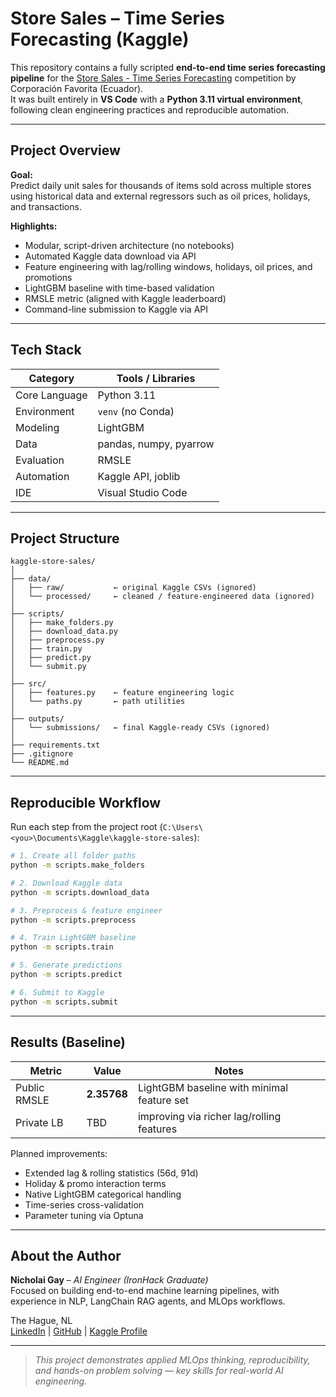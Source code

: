 # Store Sales – Time Series Forecasting (Kaggle)

This repository contains a fully scripted **end-to-end time series forecasting pipeline** for the [Store Sales - Time Series Forecasting](https://www.kaggle.com/competitions/store-sales-time-series-forecasting) competition by Corporación Favorita (Ecuador).  
It was built entirely in **VS Code** with a **Python 3.11 virtual environment**, following clean engineering practices and reproducible automation.

---

## Project Overview

**Goal:**  
Predict daily unit sales for thousands of items sold across multiple stores using historical data and external regressors such as oil prices, holidays, and transactions.

**Highlights:**
- Modular, script-driven architecture (no notebooks)
- Automated Kaggle data download via API
- Feature engineering with lag/rolling windows, holidays, oil prices, and promotions
- LightGBM baseline with time-based validation
- RMSLE metric (aligned with Kaggle leaderboard)
- Command-line submission to Kaggle via API

---

## Tech Stack

| Category | Tools / Libraries |
|-----------|-------------------|
| Core Language | Python 3.11 |
| Environment | `venv` (no Conda) |
| Modeling | LightGBM |
| Data | pandas, numpy, pyarrow |
| Evaluation | RMSLE |
| Automation | Kaggle API, joblib |
| IDE | Visual Studio Code |

---

## Project Structure

```
kaggle-store-sales/
│
├── data/
│   ├── raw/           ← original Kaggle CSVs (ignored)
│   └── processed/     ← cleaned / feature-engineered data (ignored)
│
├── scripts/
│   ├── make_folders.py
│   ├── download_data.py
│   ├── preprocess.py
│   ├── train.py
│   ├── predict.py
│   └── submit.py
│
├── src/
│   ├── features.py    ← feature engineering logic
│   └── paths.py       ← path utilities
│
├── outputs/
│   └── submissions/   ← final Kaggle-ready CSVs (ignored)
│
├── requirements.txt
├── .gitignore
└── README.md
```

---

## Reproducible Workflow

Run each step from the project root (`C:\Users\<you>\Documents\Kaggle\kaggle-store-sales`):

```bash
# 1. Create all folder paths
python -m scripts.make_folders

# 2. Download Kaggle data
python -m scripts.download_data

# 3. Preprocess & feature engineer
python -m scripts.preprocess

# 4. Train LightGBM baseline
python -m scripts.train

# 5. Generate predictions
python -m scripts.predict

# 6. Submit to Kaggle
python -m scripts.submit
```

---

## Results (Baseline)

| Metric | Value | Notes |
|---------|-------|-------|
| Public RMSLE | **2.35768** | LightGBM baseline with minimal feature set |
| Private LB | TBD | improving via richer lag/rolling features |

Planned improvements:
- Extended lag & rolling statistics (56d, 91d)
- Holiday & promo interaction terms
- Native LightGBM categorical handling
- Time-series cross-validation
- Parameter tuning via Optuna

---

## About the Author

**Nicholai Gay** – *AI Engineer (IronHack Graduate)*  
Focused on building end-to-end machine learning pipelines, with experience in NLP, LangChain RAG agents, and MLOps workflows.

The Hague, NL  
[LinkedIn](https://www.linkedin.com/in/nicholai-gay-201905148/) | [GitHub](https://github.com/QinnniQ) | [Kaggle Profile](https://www.kaggle.com/nicholaigay)

---

> *This project demonstrates applied MLOps thinking, reproducibility, and hands-on problem solving — key skills for real-world AI engineering.*
